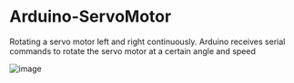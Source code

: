 # Arduino-ServoMotor
Rotating a servo motor left and right continuously. Arduino receives serial commands to rotate the servo motor at a certain angle and speed

![image](https://github.com/saidijongo/Arduino-ServoMotor/assets/31678025/61f3db65-e1ae-4d2f-834b-8351867cfe70)
